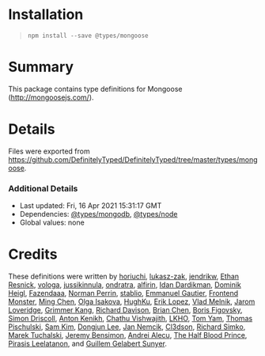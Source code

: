 # Installation
> `npm install --save @types/mongoose`

# Summary
This package contains type definitions for Mongoose (http://mongoosejs.com/).

# Details
Files were exported from https://github.com/DefinitelyTyped/DefinitelyTyped/tree/master/types/mongoose.

### Additional Details
 * Last updated: Fri, 16 Apr 2021 15:31:17 GMT
 * Dependencies: [@types/mongodb](https://npmjs.com/package/@types/mongodb), [@types/node](https://npmjs.com/package/@types/node)
 * Global values: none

# Credits
These definitions were written by [horiuchi](https://github.com/horiuchi), [lukasz-zak](https://github.com/lukasz-zak), [jendrikw](https://github.com/jendrikw), [Ethan Resnick](https://github.com/ethanresnick), [vologa](https://github.com/vologab), [jussikinnula](https://github.com/jussikinnula), [ondratra](https://github.com/ondratra), [alfirin](https://github.com/alfirin), [Idan Dardikman](https://github.com/idandrd), [Dominik Heigl](https://github.com/various89), [Fazendaaa](https://github.com/Fazendaaa), [Norman Perrin](https://github.com/NormanPerrin), [stablio](https://github.com/stablio), [Emmanuel Gautier](https://github.com/emmanuelgautier), [Frontend Monster](https://github.com/frontendmonster), [Ming Chen](https://github.com/mingchen), [Olga Isakova](https://github.com/penumbra1), [HughKu](https://github.com/HughKu), [Erik Lopez](https://github.com/niuware), [Vlad Melnik](https://github.com/vladmel1234), [Jarom Loveridge](https://github.com/jloveridge), [Grimmer Kang](https://github.com/grimmer0125), [Richard Davison](https://github.com/richarddd), [Brian Chen](https://github.com/ToucheSir), [Boris Figovsky](https://github.com/borfig), [Simon Driscoll](https://github.com/dinodeSimon), [Anton Kenikh](https://github.com/anthony-kenikh), [Chathu Vishwajith](https://github.com/iamchathu), [LKHO](https://github.com/lkho), [Tom Yam](https://github.com/tomyam1), [Thomas Pischulski](https://github.com/nephix), [Sam Kim](https://github.com/rlaace423), [Dongjun Lee](https://github.com/ChazEpps), [Jan Nemcik](https://github.com/JanNemcik), [Cl3dson](https://github.com/cl3dson), [Richard Simko](https://github.com/richardsimko), [Marek Tuchalski](https://github.com/ith), [Jeremy Bensimon](https://github.com/jeremyben), [Andrei Alecu](https://github.com/andreialecu), [The Half Blood Prince](https://github.com/tHBp), [Pirasis Leelatanon](https://github.com/1pete), and [Guillem Gelabert Sunyer](https://github.com/guillem-gelabert).
